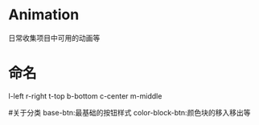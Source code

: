 # Animation
日常收集项目中可用的动画等

# 命名
l-left
r-right
t-top
b-bottom
c-center
m-middle

#关于分类
base-btn:最基础的按钮样式
color-block-btn:颜色块的移入移出等